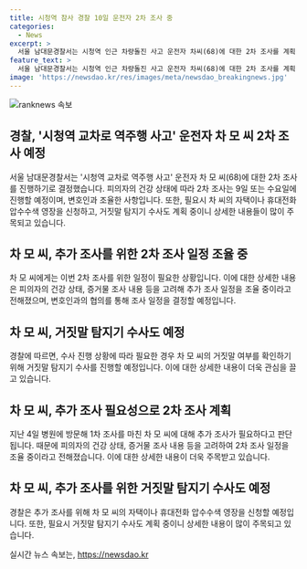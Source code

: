 ```yaml
---
title: 시청역 참사 경찰 10일 운전자 2차 조사 중
categories:
  - News
excerpt: >
  서울 남대문경찰서는 시청역 인근 차량돌진 사고 운전자 차씨(68)에 대한 2차 조사를 계획 중이며, 필요시 거짓말 탐지기 수사도 진행할 예정. 차씨의 건강 상태에 따라 추가 조사 일정을 조율 중이며, 필요하면 차씨의 자택이나 휴대전화 압수수색 영장 신청도 추진할 계획이다. 현재 차씨는 갈비뼈 10개가 골절된 상태로 수사에는 무리가 있다는 판단. 사고로 16명이 다쳤고, 9명이 숨졌다.
feature_text: >
  서울 남대문경찰서는 시청역 인근 차량돌진 사고 운전자 차씨(68)에 대한 2차 조사를 계획 중이며, 필요시 거짓말 탐지기 수사도 진행할 예정. 차씨의 건강 상태에 따라 추가 조사 일정을 조율 중이며, 필요하면 차씨의 자택이나 휴대전화 압수수색 영장 신청도 추진할 계획이다. 현재 차씨는 갈비뼈 10개가 골절된 상태로 수사에는 무리가 있다는 판단. 사고로 16명이 다쳤고, 9명이 숨졌다.
image: 'https://newsdao.kr/res/images/meta/newsdao_breakingnews.jpg'
---
```


<p><img src="https://newsdao.kr/res/images/meta/newsdao_breakingnews.jpg" alt="ranknews 속보" /></p>

<h2 data-ke-size="size26">경찰, '시청역 교차로 역주행 사고' 운전자 차 모 씨 2차 조사 예정</h2>

<p data-ke-size="size16">서울 남대문경찰서는 '시청역 교차로 역주행 사고' 운전자 차 모 씨(68)에 대한 2차 조사를 진행하기로 결정했습니다. 피의자의 건강 상태에 따라 2차 조사는 9일 또는 수요일에 진행할 예정이며, 변호인과 조율한 사항입니다. 또한, 필요시 차 씨의 자택이나 휴대전화 압수수색 영장을 신청하고, 거짓말 탐지기 수사도 계획 중이니 상세한 내용들이 많이 주목되고 있습니다.</p>

<h2 data-ke-size="size26">차 모 씨, 추가 조사를 위한 2차 조사 일정 조율 중</h2>

<p data-ke-size="size16">차 모 씨에게는 이번 2차 조사를 위한 일정이 필요한 상황입니다. 이에 대한 상세한 내용은 피의자의 건강 상태, 증거물 조사 내용 등을 고려해 추가 조사 일정을 조율 중이라고 전해졌으며, 변호인과의 협의를 통해 조사 일정을 결정할 예정입니다. </p>

<h2 data-ke-size="size26">차 모 씨, 거짓말 탐지기 수사도 예정</h2>

<p data-ke-size="size16">경찰에 따르면, 수사 진행 상황에 따라 필요한 경우 차 모 씨의 거짓말 여부를 확인하기 위해 거짓말 탐지기 수사를 진행할 예정입니다. 이에 대한 상세한 내용이 더욱 관심을 끌고 있습니다.</p>

<h2 data-ke-size="size26">차 모 씨, 추가 조사 필요성으로 2차 조사 계획</h2>

<p data-ke-size="size16">지난 4일 병원에 방문해 1차 조사를 마친 차 모 씨에 대해 추가 조사가 필요하다고 판단됩니다. 때문에 피의자의 건강 상태, 증거물 조사 내용 등을 고려하여 2차 조사 일정을 조율 중이라고 전해졌습니다. 이에 대한 상세한 내용이 더욱 주목받고 있습니다.</p>

<h2 data-ke-size="size26">차 모 씨, 추가 조사를 위한 거짓말 탐지기 수사도 예정</h2>

<p data-ke-size="size16">경찰은 추가 조사를 위해 차 모 씨의 자택이나 휴대전화 압수수색 영장을 신청할 예정입니다. 또한, 필요시 거짓말 탐지기 수사도 계획 중이니 상세한 내용이 많이 주목되고 있습니다.</p>
실시간 뉴스 속보는, <a href="https://newsdao.kr" rel="dofollow">https://newsdao.kr</a>


